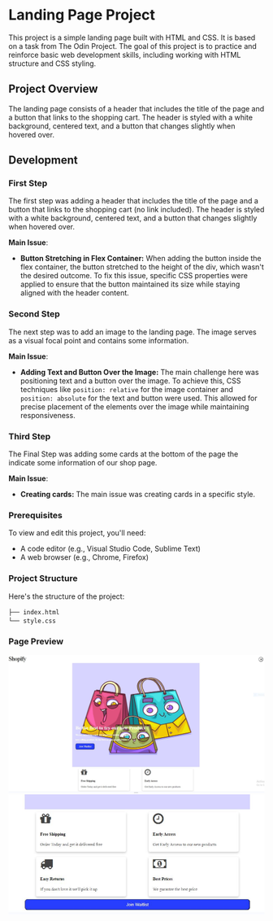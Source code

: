 # Landing Page Project

This project is a simple landing page built with HTML and CSS. It is based on a task from The Odin Project. The goal of this project is to practice and reinforce basic web development skills, including working with HTML structure and CSS styling.

## Project Overview

The landing page consists of a header that includes the title of the page and a button that links to the shopping cart. The header is styled with a white background, centered text, and a button that changes slightly when hovered over.

## Development

### First Step

The first step was adding a header that includes the title of the page and a button that links to the shopping cart (no link included). The header is styled with a white background, centered text, and a button that changes slightly when hovered over.

**Main Issue**:

- **Button Stretching in Flex Container:** When adding the button inside the flex container, the button stretched to the height of the div, which wasn't the desired outcome. To fix this issue, specific CSS properties were applied to ensure that the button maintained its size while staying aligned with the header content.

### Second Step

The next step was to add an image to the landing page. The image serves as a visual focal point and contains some information.

**Main Issue**:

- **Adding Text and Button Over the Image:** The main challenge here was positioning text and a button over the image. To achieve this, CSS techniques like `position: relative` for the image container and `position: absolute` for the text and button were used. This allowed for precise placement of the elements over the image while maintaining responsiveness.

### Third Step

The Final Step was adding some cards at the bottom of the page the indicate some information of our shop page.

**Main Issue**:

- **Creating cards:** The main issue was creating cards in a specific style.

### Prerequisites

To view and edit this project, you'll need:

- A code editor (e.g., Visual Studio Code, Sublime Text)
- A web browser (e.g., Chrome, Firefox)

### Project Structure

Here's the structure of the project:

```bash
├── index.html
└── style.css
```

### Page Preview

![Alt text](page_1.jpg)
![Alt text](page_2.jpg)
